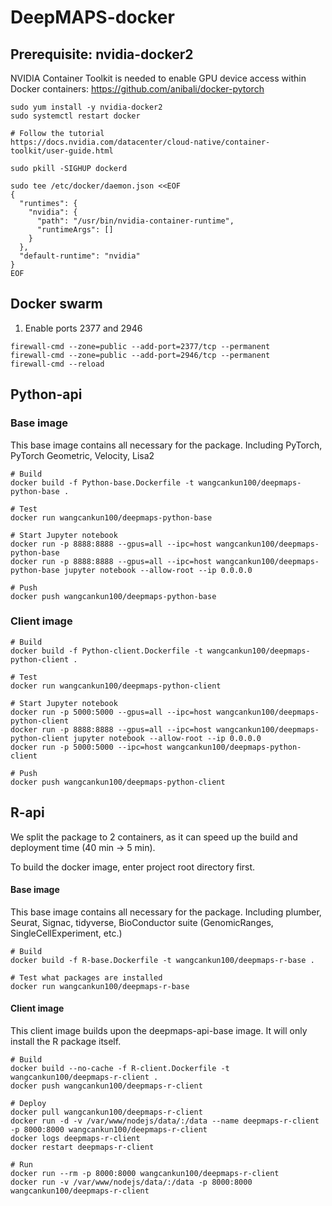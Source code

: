 # DeepMAPS-docker

## Prerequisite: nvidia-docker2

NVIDIA Container Toolkit is needed to enable GPU device access within Docker containers:
https://github.com/anibali/docker-pytorch

```{bash}
sudo yum install -y nvidia-docker2
sudo systemctl restart docker

# Follow the tutorial
https://docs.nvidia.com/datacenter/cloud-native/container-toolkit/user-guide.html

sudo pkill -SIGHUP dockerd

sudo tee /etc/docker/daemon.json <<EOF
{
  "runtimes": {
    "nvidia": {
      "path": "/usr/bin/nvidia-container-runtime",
      "runtimeArgs": []
    }
  },
  "default-runtime": "nvidia"
}
EOF

```

## Docker swarm

1. Enable ports 2377 and 2946

```{bash}
firewall-cmd --zone=public --add-port=2377/tcp --permanent
firewall-cmd --zone=public --add-port=2946/tcp --permanent
firewall-cmd --reload
```
## Python-api

### Base image

This base image contains all necessary for the package. Including PyTorch, PyTorch Geometric, Velocity, Lisa2


```{bash, eval=FALSE}
# Build
docker build -f Python-base.Dockerfile -t wangcankun100/deepmaps-python-base .

# Test
docker run wangcankun100/deepmaps-python-base

# Start Jupyter notebook
docker run -p 8888:8888 --gpus=all --ipc=host wangcankun100/deepmaps-python-base
docker run -p 8888:8888 --gpus=all --ipc=host wangcankun100/deepmaps-python-base jupyter notebook --allow-root --ip 0.0.0.0

# Push
docker push wangcankun100/deepmaps-python-base
```

### Client image

```{bash, eval=FALSE}
# Build
docker build -f Python-client.Dockerfile -t wangcankun100/deepmaps-python-client .

# Test
docker run wangcankun100/deepmaps-python-client

# Start Jupyter notebook
docker run -p 5000:5000 --gpus=all --ipc=host wangcankun100/deepmaps-python-client
docker run -p 8888:8888 --gpus=all --ipc=host wangcankun100/deepmaps-python-client jupyter notebook --allow-root --ip 0.0.0.0
docker run -p 5000:5000 --ipc=host wangcankun100/deepmaps-python-client

# Push
docker push wangcankun100/deepmaps-python-client
```

## R-api

We split the package to 2 containers, as it can speed up the build and deployment time (40 min ->  5 min).

To build the docker image, enter project root directory first.

#### Base image

This base image contains all necessary for the package. Including plumber, Seurat, Signac, tidyverse, BioConductor suite (GenomicRanges, SingleCellExperiment, etc.)

```{bash, eval=FALSE}
# Build
docker build -f R-base.Dockerfile -t wangcankun100/deepmaps-r-base .

# Test what packages are installed
docker run wangcankun100/deepmaps-r-base
```

#### Client image

This client image builds upon the deepmaps-api-base image. It will only install the R package itself.

```{bash, eval=FALSE}
# Build
docker build --no-cache -f R-client.Dockerfile -t wangcankun100/deepmaps-r-client .
docker push wangcankun100/deepmaps-r-client

# Deploy
docker pull wangcankun100/deepmaps-r-client
docker run -d -v /var/www/nodejs/data/:/data --name deepmaps-r-client -p 8000:8000 wangcankun100/deepmaps-r-client
docker logs deepmaps-r-client
docker restart deepmaps-r-client

# Run
docker run --rm -p 8000:8000 wangcankun100/deepmaps-r-client
docker run -v /var/www/nodejs/data/:/data -p 8000:8000 wangcankun100/deepmaps-r-client

```
